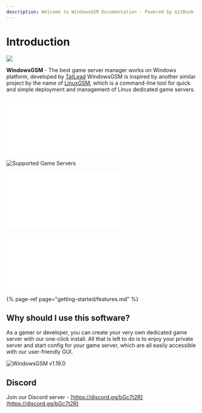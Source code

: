```yaml
---
description: Welcome to WindowsGSM Documentation - Powered by GitBook
---
```


# Introduction

![](.gitbook/assets/httpslogomakr.com81tlq8.png)

**WindowsGSM** - The best game server manager works on Windows platform, developed by [TatLead](https://github.com/BattlefieldDuck) 
WindowsGSM is inspired by another similar project by the name of [LinuxGSM](https://linuxgsm.com/), which is a command-line tool for quick and simple deployment and management of Linux dedicated game servers.

![Installation Instructions](getting-started/installation.md)

![Supported Game Servers](getting-started/supported-game-servers/)

![Discord Alert Bot Setup](/features/discord-alert.md)

![Discord Management Bot Setup](/features/discord-bot.md)

{% page-ref page="getting-started/features.md" %}

## Why should I use this software?

As a gamer or developer, you can create your very own dedicated game server with our one-click install. All that is left to do is to enjoy your private server and start config for your game server, which are all easily accessible with our user-friendly GUI.

![WindowsGSM v1.19.0](.gitbook/assets/windowsgsm-v1.19.0-1-.png)

## Discord

Join our Discord server - [https://discord.gg/bGc7t2R](https://discord.gg/bGc7t2R)



